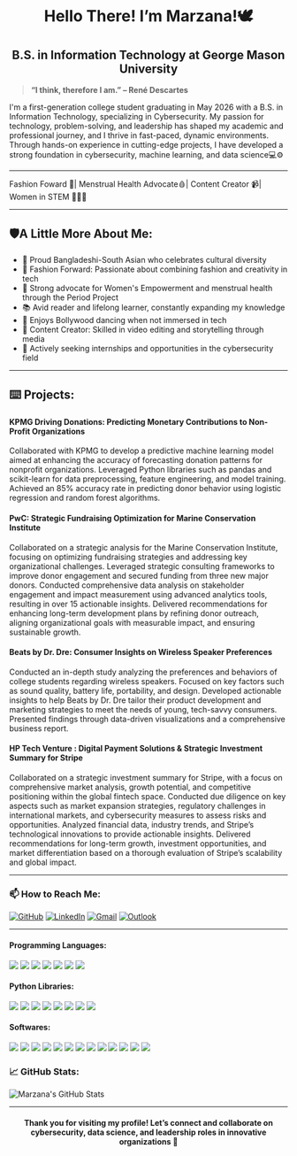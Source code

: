 <h1 align="center"> Hello There! I’m Marzana!🕊️</h1>


> 
<h2 align="center"> B.S. in Information Technology at George Mason University</h2>

> **“I think, therefore I am.” – René Descartes**
>
> 
I'm a first-generation college student graduating in May 2026 with a B.S. in Information Technology, specializing in Cybersecurity. My passion for technology, problem-solving, and leadership has shaped my academic and professional journey, and I thrive in fast-paced, dynamic environments. Through hands-on experience in cutting-edge projects, I have developed a strong foundation in cybersecurity, machine learning, and data science💻⚙️


---
Fashion Foward 👗| Menstrual Health Advocate🩸| Content Creator 📹| Women in STEM 👩🏻‍💻


---


## 🛡️A Little More About Me:
- 💚 Proud Bangladeshi-South Asian who celebrates cultural diversity
- 👗 Fashion Forward: Passionate about combining fashion and creativity in tech
- 💪 Strong advocate for Women's Empowerment and menstrual health through the Period Project
- 📚 Avid reader and lifelong learner, constantly expanding my knowledge
- 💃 Enjoys Bollywood dancing when not immersed in tech
- 🎥 Content Creator: Skilled in video editing and storytelling through media
- 🎯 Actively seeking internships and opportunities in the cybersecurity field


---
<h2>⌨️ Projects:</h2>
<h4> KPMG Driving Donations: Predicting Monetary Contributions to Non-Profit Organizations </h4>
Collaborated with KPMG to develop a predictive machine learning model aimed at enhancing the accuracy of forecasting donation patterns for nonprofit organizations. Leveraged Python libraries such as pandas and scikit-learn for data preprocessing, feature engineering, and model training. Achieved an 85% accuracy rate in predicting donor behavior using logistic regression and random forest algorithms. 

<h4> PwC: Strategic Fundraising Optimization for Marine Conservation Institute </h4>
Collaborated on a strategic analysis for the Marine Conservation Institute, focusing on optimizing fundraising strategies and addressing key organizational challenges. Leveraged strategic consulting frameworks to improve donor engagement and secured funding from three new major donors. Conducted comprehensive data analysis on stakeholder engagement and impact measurement using advanced analytics tools, resulting in over 15 actionable insights. Delivered recommendations for enhancing long-term development plans by refining donor outreach, aligning organizational goals with measurable impact, and ensuring sustainable growth.
  
<h4>Beats by Dr. Dre: Consumer Insights on Wireless Speaker Preferences </h4> 
Conducted an in-depth study analyzing the preferences and behaviors of college students regarding wireless speakers. Focused on key factors such as sound quality, battery life, portability, and design. Developed actionable insights to help Beats by Dr. Dre tailor their product development and marketing strategies to meet the needs of young, tech-savvy consumers. Presented findings through data-driven visualizations and a comprehensive business report.

<h4> HP Tech Venture : Digital Payment Solutions & Strategic Investment Summary for Stripe </h4>
Collaborated on a strategic investment summary for Stripe, with a focus on comprehensive market analysis, growth potential, and competitive positioning within the global fintech space. Conducted due diligence on key aspects such as market expansion strategies, regulatory challenges in international markets, and cybersecurity measures to assess risks and opportunities. Analyzed financial data, industry trends, and Stripe’s technological innovations to provide actionable insights. Delivered recommendations for long-term growth, investment opportunities, and market differentiation based on a thorough evaluation of Stripe’s scalability and global impact.

-----


### 📫 **How to Reach Me**:

[![GitHub](https://img.shields.io/badge/GitHub-181717?style=flat-square&logo=github&logoColor=white)](https://github.com/marzanaafroz)
[![LinkedIn](https://img.shields.io/badge/LinkedIn-0077B5?style=flat-square&logo=linkedin&logoColor=white)](https://www.linkedin.com/in/marzana-afroz/) 
[![Gmail](https://img.shields.io/badge/Gmail-D14836?style=flat-square&logo=gmail&logoColor=white)](mailto:marzanaafroz123@gmail.com)
[![Outlook](https://img.shields.io/badge/Outlook-0078D4?style=flat-square&logo=microsoft-outlook&logoColor=white)](mailto:mafroz@gmu.edu)


---

#### **Programming Languages**:

<div>
  <img src="https://img.shields.io/badge/Python-blue.svg?style=flat&logo=python&logoColor=white"/>
  <img src="https://img.shields.io/badge/Java-red.svg?style=flat&logo=java&logoColor=white"/>
  <img src="https://img.shields.io/badge/HTML-orange.svg?style=flat&logo=html5&logoColor=white"/>
  <img src="https://img.shields.io/badge/CSS-blue.svg?style=flat&logo=css3&logoColor=white"/>
  <img src="https://img.shields.io/badge/SQL-yellow.svg?style=flat&logo=mysql&logoColor=white"/>
  <img src="https://img.shields.io/badge/JavaScript-yellow.svg?style=flat&logo=javascript&logoColor=black"/>
  <img src="https://img.shields.io/badge/Swift-orange.svg?style=flat&logo=swift&logoColor=white"/>
</div>

#### **Python Libraries**:

<div> <img src="https://img.shields.io/badge/pandas-blue.svg?style=flat&logo=pandas&logoColor=white"/> <img src="https://img.shields.io/badge/NumPy-lightblue.svg?style=flat&logo=numpy&logoColor=white"/> <img src="https://img.shields.io/badge/Matplotlib-green.svg?style=flat&logo=matplotlib&logoColor=white"/> <img src="https://img.shields.io/badge/TensorFlow-orange.svg?style=flat&logo=tensorflow&logoColor=white"/> <img src="https://img.shields.io/badge/Scikit--learn-yellow.svg?style=flat&logo=scikit-learn&logoColor=white"/> <img src="https://img.shields.io/badge/Statsmodels-red.svg?style=flat&logo=statsmodels&logoColor=white"/> <img src="https://img.shields.io/badge/Seaborn-blue.svg?style=flat&logo=seaborn&logoColor=white"/> <img src="https://img.shields.io/badge/SciPy-lightgreen.svg?style=flat&logo=scipy&logoColor=white"/> </div>

#### **Softwares**:

<div>
  <img src="https://img.shields.io/badge/GitHub-black.svg?style=flat&logo=github&logoColor=white"/>
  <img src="https://img.shields.io/badge/Tableau-blue.svg?style=flat&logo=tableau&logoColor=white"/>
  <img src="https://img.shields.io/badge/Jupyter-orange.svg?style=flat&logo=jupyter&logoColor=white"/>
  <img src="https://img.shields.io/badge/Ubuntu-orange.svg?style=flat&logo=ubuntu&logoColor=white"/>
  <img src="https://img.shields.io/badge/Wireshark-blue.svg?style=flat&logo=wireshark&logoColor=white"/>
  <img src="https://img.shields.io/badge/Cisco%20Packet%20Tracer-red.svg?style=flat&logo=cisco&logoColor=white"/>
  <img src="https://img.shields.io/badge/macOS-grey.svg?style=flat&logo=apple&logoColor=white"/>
  <img src="https://img.shields.io/badge/Unix-black.svg?style=flat&logo=linux&logoColor=white"/>
  <img src="https://img.shields.io/badge/Dreamweaver-green.svg?style=flat&logo=dreamweaver&logoColor=white"/>
  <img src="https://img.shields.io/badge/Photoshop-blue.svg?style=flat&logo=adobe-photoshop&logoColor=white"/>
  <img src="https://img.shields.io/badge/Canva-lightblue.svg?style=flat&logo=canva&logoColor=white"/>
  <img src="https://img.shields.io/badge/Excel-green.svg?style=flat&logo=microsoft-excel&logoColor=white"/>
  <img src="https://img.shields.io/badge/Notion-black.svg?style=flat&logo=notion&logoColor=white"/>
</div>

### 📈 GitHub Stats:
![Marzana's GitHub Stats](https://github-readme-stats.vercel.app/api?username=marzanaafroz&show_icons=true&theme=radical)

---

<h4 align="center"> Thank you for visiting my profile! Let’s connect and collaborate on cybersecurity, data science, and leadership roles in innovative organizations 🤝</h4>

